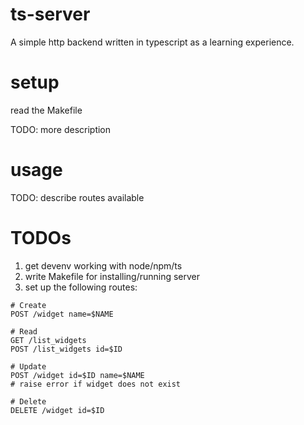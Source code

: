 # ts-server

A simple http backend written in typescript as a learning experience.

# setup

read the Makefile

TODO: more description

# usage

TODO: describe routes available

# TODOs

1. get devenv working with node/npm/ts
2. write Makefile for installing/running server
3. set up the following routes:
```
# Create
POST /widget name=$NAME

# Read
GET /list_widgets
POST /list_widgets id=$ID

# Update
POST /widget id=$ID name=$NAME
# raise error if widget does not exist

# Delete
DELETE /widget id=$ID
```
